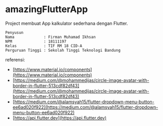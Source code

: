 # amazingFlutterApp

Project membuat App kalkulator sederhana dengan Flutter.

```
Penyusun
Nama             : Firman Muhamad Ikhsan
NPM              : 18111197
Kelas            : TIF RM 18 CID-A
Perguruan Tinggi : Sekolah Tinggi Teknologi Bandung
```
referensi:
- [https://www.material.io/components](https://www.material.io/components)
- [https://medium.com/@mohammedijas/circle-image-avatar-with-border-in-flutter-513cdf82df43](https://medium.com/@mohammedijas/circle-image-avatar-with-border-in-flutter-513cdf82df43)
- [https://medium.com/@alamsyah15/flutter-dropdown-menu-button-ee6ad020f922](https://medium.com/@alamsyah15/flutter-dropdown-menu-button-ee6ad020f922)
- [https://api.flutter.dev](https://api.flutter.dev)

